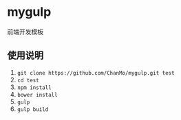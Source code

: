 # mygulp
前端开发模板

## 使用说明
1. `git clone https://github.com/ChanMo/mygulp.git test`
2. `cd test`
3. `npm install`
4. `bower install`
5. `gulp`
6. `gulp build`
